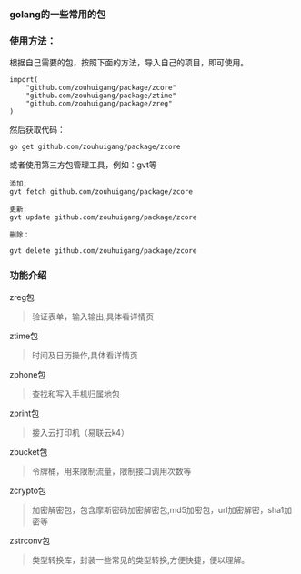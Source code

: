 ### golang的一些常用的包

### 使用方法：

根据自己需要的包，按照下面的方法，导入自己的项目，即可使用。

	import(
		"github.com/zouhuigang/package/zcore"
		"github.com/zouhuigang/package/ztime"
		"github.com/zouhuigang/package/zreg"
	)

然后获取代码：

	go get github.com/zouhuigang/package/zcore

或者使用第三方包管理工具，例如：gvt等

	添加:
	gvt fetch github.com/zouhuigang/package/zcore
	
	更新:
	gvt update github.com/zouhuigang/package/zcore

	删除：

	gvt delete github.com/zouhuigang/package/zcore

### 功能介绍

zreg包

>验证表单，输入输出,具体看详情页


ztime包

>时间及日历操作,具体看详情页


zphone包

>查找和写入手机归属地包


zprint包

>接入云打印机（易联云k4）


zbucket包

>令牌桶，用来限制流量，限制接口调用次数等


zcrypto包

>加密解密包，包含摩斯密码加密解密包,md5加密包，url加密解密，sha1加密等

zstrconv包

>类型转换库，封装一些常见的类型转换,方便快捷，便以理解。




	